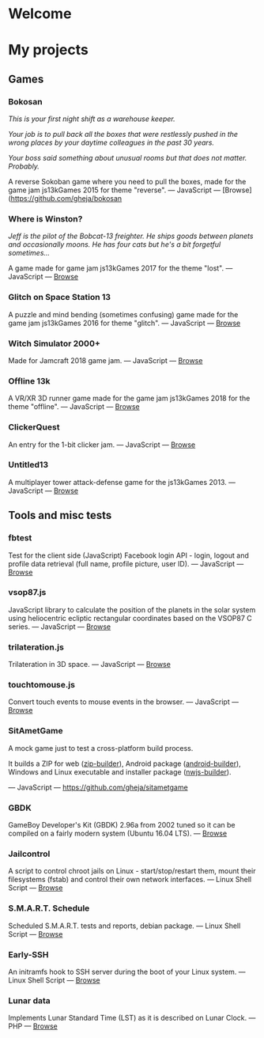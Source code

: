 # Welcome

# My projects

## Games

### Bokosan

*This is your first night shift as a warehouse keeper.*

*Your job is to pull back all the boxes that were restlessly pushed in the wrong places by your daytime colleagues in the past 30 years.*

*Your boss said something about unusual rooms but that does not matter. Probably.*

A reverse Sokoban game where you need to pull the boxes, made for the game jam js13kGames 2015 for theme "reverse".
— JavaScript
— [Browse](https://github.com/gheja/bokosan

### Where is Winston?

*Jeff is the pilot of the Bobcat-13 freighter. He ships goods between planets and occasionally moons. He has four cats but he's a bit forgetful sometimes...*

A game made for game jam js13kGames 2017 for the theme "lost".
— JavaScript
— [Browse](https://github.com/gheja/lost13k)

### Glitch on Space Station 13

A puzzle and mind bending (sometimes confusing) game made for the game jam js13kGames 2016 for theme "glitch".
— JavaScript
— [Browse](https://github.com/gheja/glitch13k)

### Witch Simulator 2000+

Made for Jamcraft 2018 game jam.
— JavaScript
— [Browse](https://github.com/gheja/jamcraft2018)

### Offline 13k

A VR/XR 3D runner game made for the game jam js13kGames 2018 for the theme "offline".
— JavaScript
— [Browse](https://github.com/gheja/offline13k)


### ClickerQuest

An entry for the 1-bit clicker jam.
— JavaScript
— [Browse](https://github.com/gheja/clickerquest)

### Untitled13

A multiplayer tower attack-defense game for the js13kGames 2013.
— JavaScript
— [Browse](https://github.com/gheja/untitled13)

## Tools and misc tests

### fbtest

Test for the client side (JavaScript) Facebook login API - login, logout and profile data retrieval (full name, profile picture, user ID).
— JavaScript
— [Browse](https://github.com/gheja/fbtest)

### vsop87.js

JavaScript library to calculate the position of the planets in the solar system using heliocentric ecliptic rectangular coordinates based on the VSOP87 C series.
— JavaScript
— [Browse](https://github.com/gheja/vsop87.js)

### trilateration.js

Trilateration in 3D space.
— JavaScript
— [Browse](https://github.com/gheja/trilateration.js)

### touchtomouse.js

Convert touch events to mouse events in the browser.
— JavaScript
— [Browse](https://github.com/gheja/touchtomouse.js)

### SitAmetGame

A mock game just to test a cross-platform build process.

It builds a ZIP for web ([zip-builder](https://github.com/gheja/zip-builder)), Android package ([android-builder](https://github.com/gheja/android-builder)), Windows and Linux executable and installer package ([nwjs-builder](https://github.com/gheja/nwjs-builder)).

— JavaScript
— https://github.com/gheja/sitametgame

### GBDK 

GameBoy Developer's Kit (GBDK) 2.96a from 2002 tuned so it can be compiled on a fairly modern system (Ubuntu 16.04 LTS).
— [Browse](https://github.com/gheja/gbdk)

### Jailcontrol

A script to control chroot jails on Linux - start/stop/restart them, mount their filesystems (fstab) and control their own network interfaces.
— Linux Shell Script
— [Browse](https://github.com/gheja/jailcontrol)

### S.M.A.R.T. Schedule

Scheduled S.M.A.R.T. tests and reports, debian package.
— Linux Shell Script
— [Browse](https://github.com/gheja/smartschedule)

### Early-SSH

An initramfs hook to SSH server during the boot of your Linux system.
— Linux Shell Script
— [Browse](https://github.com/gheja/early-ssh)

### Lunar data

Implements Lunar Standard Time (LST) as it is described on Lunar Clock. 
— PHP
— [Browse](https://github.com/gheja/lunar_date)

